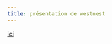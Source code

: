 ```yaml
---
title: présentation de westnest
---
```

[ici](https://docs.google.com/presentation/d/e/2PACX-1vQkRPzndemy7C_ax1zsiY0FP02ubPZSfNoXaDjDt7WnbIIgKbHFut1fX9KNAHWP-qKGy4Ew9lkjO4HY/pub?start=false&loop=false&delayms=60000&slide=id.SLIDES_API944283542_316)
